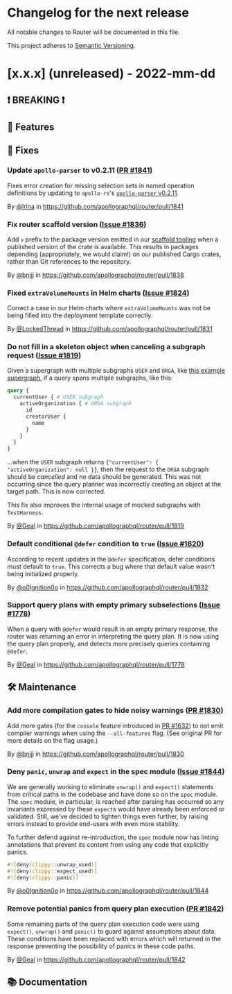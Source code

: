 # Changelog for the next release

All notable changes to Router will be documented in this file.

This project adheres to [Semantic Versioning](https://semver.org/spec/v2.0.0.html).

<!-- <THIS IS AN EXAMPLE, DO NOT REMOVE>

# [x.x.x] (unreleased) - 2022-mm-dd
> Important: X breaking changes below, indicated by **❗ BREAKING ❗**
## ❗ BREAKING ❗
## 🚀 Features
## 🐛 Fixes
## 🛠 Maintenance
## 📚 Documentation

## Example section entry format

### Headline ([Issue #ISSUE_NUMBER](https://github.com/apollographql/router/issues/ISSUE_NUMBER))

Description! And a link to a [reference](http://url)

By [@USERNAME](https://github.com/USERNAME) in https://github.com/apollographql/router/pull/PULL_NUMBER
-->

# [x.x.x] (unreleased) - 2022-mm-dd

## ❗ BREAKING ❗
## 🚀 Features
## 🐛 Fixes
### Update `apollo-parser` to v0.2.11 ([PR #1841](https://github.com/apollographql/router/pull/1841))

Fixes error creation for missing selection sets in named operation definitions by updating to `apollo-rs`'s [`apollo-parser` v0.2.11](https://crates.io/crates/apollo-parser/0.2.11).

By [@lrlna](https://github.com/lrlna) in https://github.com/apollographql/router/pull/1841

### Fix router scaffold version ([Issue #1836](https://github.com/apollographql/router/issues/1836))

Add `v` prefix to the package version emitted in our [scaffold tooling](https://www.apollographql.com/docs/router/customizations/custom-binary/) when a published version of the crate is available.  This results in packages depending (appropriately, we would claim!) on our published Cargo crates, rather than Git references to the repository.

By [@bnjjj](https://github.com/bnjjj) in https://github.com/apollographql/router/pull/1838

### Fixed `extraVolumeMounts` in Helm charts ([Issue #1824](https://github.com/apollographql/router/issues/1824))

Correct a case in our Helm charts where `extraVolumeMounts` was not be being filled into the deployment template correctly.

By [@LockedThread](https://github.com/LockedThread) in https://github.com/apollographql/router/pull/1831

### Do not fill in a skeleton object when canceling a subgraph request ([Issue #1819](https://github.com/apollographql/router/issues/1819))

Given a supergraph with multiple subgraphs `USER` and `ORGA`, like [this example supergraph](https://github.com/apollographql/router/blob/d0a02525c670e4317586100a31fdbdcd95c6ef07/apollo-router/src/services/supergraph_service.rs#L586-L623), if a query spans multiple subgraphs, like this:

```graphql
query {
  currentUser { # USER subgraph
    activeOrganization { # ORGA subgraph
      id
      creatorUser {
        name
      }
    }
  }
}
```

...when the `USER` subgraph returns `{"currentUser": { "activeOrganization": null }}`, then the request to the `ORGA` subgraph
should be _cancelled_ and no data should be generated.   This was not occurring since the query planner was incorrectly creating an object at the target path.  This is now corrected.

This fix also improves the internal usage of mocked subgraphs with `TestHarness`.

By [@Geal](https://github.com/Geal) in https://github.com/apollographql/router/pull/1819

### Default conditional `@defer` condition to `true` ([Issue #1820](https://github.com/apollographql/router/issues/1820))

According to recent updates in the `@defer` specification, defer conditions must default to `true`.  This corrects a bug where that default value wasn't being initialized properly.

By [@o0Ignition0o](https://github.com/o0Ignition0o) in https://github.com/apollographql/router/pull/1832

### Support query plans with empty primary subselections ([Issue #1778](https://github.com/apollographql/router/issues/1778))

When a query with `@defer` would result in an empty primary response, the router was returning
an error in interpreting the query plan. It is now using the query plan properly, and detects
more precisely queries containing `@defer`.

By [@Geal](https://github.com/Geal) in https://github.com/apollographql/router/pull/1778

## 🛠 Maintenance

### Add more compilation gates to hide noisy warnings ([PR #1830](https://github.com/apollographql/router/pull/1830))

Add more gates (for the `console` feature introduced in [PR #1632](https://github.com/apollographql/router/pull/1632)) to not emit compiler warnings when using the `--all-features` flag.  (See original PR for more details on the flag usage.)

By [@bnjjj](https://github.com/bnjjj) in https://github.com/apollographql/router/pull/1830

### Deny `panic`, `unwrap` and `expect` in the spec module ([Issue #1844](https://github.com/apollographql/router/pull/1844))

We are generally working to eliminate `unwrap()` and `expect()` statements from critical paths in the codebase and have done so on the `spec` module.  The `spec` module, in particular, is reached after parsing has occurred so any invariants expressed by these `expect`s would have already been enforced or validated.  Still, we've decided to tighten things even further, by raising errors instead to provide end-users with even more stability.

To further defend against re-introduction, the `spec` module now has linting annotations that prevent its content from using any code that explicitly panics.

```rust
#![deny(clippy::unwrap_used)]
#![deny(clippy::expect_used)]
#![deny(clippy::panic)]
```

By [@o0Ignition0o](https://github.com/o0Ignition0o) in https://github.com/apollographql/router/pull/1844

### Remove potential panics from query plan execution ([PR #1842](https://github.com/apollographql/router/pull/1842))

Some remaining parts of the query plan execution code were using `expect()`, `unwrap()` and `panic()` to guard against assumptions
about data.  These conditions have been replaced with errors which will returned in the response preventing the possibility of panics in these code paths.

By [@Geal](https://github.com/Geal) in https://github.com/apollographql/router/pull/1842

## 📚 Documentation
